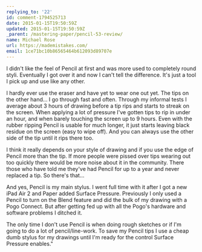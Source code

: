```yaml
---
replying_to: '22'
id: comment-1794525713
date: 2015-01-15T19:50:59Z
updated: 2015-01-15T19:50:59Z
_parent: /mastering-paper/pencil-53-review/
name: Michael Rose
url: https://mademistakes.com/
email: 1ce71bc10b86565464b612093d89707e
---
```


I didn't like the feel of Pencil at first and was more used to completely
round styli. Eventually I got over it and now I can't tell the difference. It's
just a tool I pick up and use like any other.

I hardly ever use the eraser
and have yet to wear one out yet. The tips on the other hand... I go through fast
and often. Through my informal tests I average about 3 hours of drawing before a
tip rips and starts to streak on the screen. When applying a lot of pressure I've
gotten tips to rip in under an hour, and when barely touching the screen up to 9
hours. Even with the rubber ripping Pencil is usable for much longer, it just starts
leaving black residue on the screen (easy to wipe off). And you can always use the
other side of the tip until it rips there too.

I think it really depends on
your style of drawing and if you use the edge of Pencil more than the tip. If more
people were pissed over tips wearing out too quickly there would be more noise about
it in the community. There those who have told me they've had Pencil for up to a
year and never replaced a tip. So there's that...

And yes, Pencil is my main
stylus. I went full time with it after I got a new iPad Air 2 and Paper added Surface
Pressure. Previously I only used a Pencil to turn on the Blend feature and did the
bulk of my drawing with a Pogo Connect. But after getting fed up with all the Pogo's
hardware and software problems I ditched it.

The only time I don't use Pencil
is when doing rough sketches or if I'm going to do a lot of pencil/line-work. To
save my Pencil tips I use a cheap dumb stylus for my drawings until I'm ready for
the control Surface Pressure enables."
